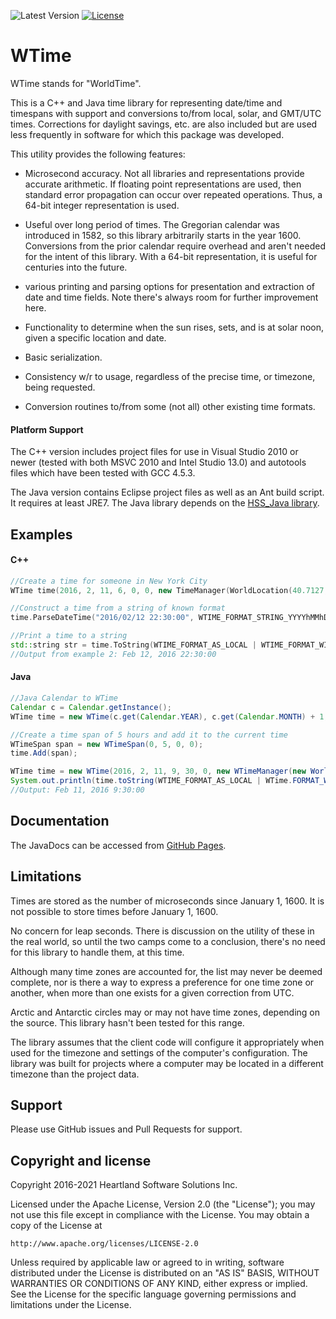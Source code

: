 ![Latest Version](https://img.shields.io/github/v/release/HeartlandSoftware/WTime)
[![License](https://img.shields.io/badge/License-Apache_2.0-blue.svg)](https://github.com/HeartlandSoftware/WTime/blob/master/LICENSE)

# WTime

WTime stands for "WorldTime".

This is a C++ and Java time library for representing date/time and timespans with support and conversions to/from local, solar, and GMT/UTC times.  Corrections for daylight savings, etc. are also included but are used less frequently in software for which this package was developed.

This utility provides the following features:

* Microsecond accuracy.  Not all libraries and representations provide accurate arithmetic.  If floating point representations are used, then standard error propagation can occur over repeated operations.  Thus, a 64-bit integer representation is used.

* Useful over long period of times.  The Gregorian calendar was introduced in 1582, so this library arbitrarily starts in the year 1600.  Conversions from the prior calendar require overhead and aren't needed for the intent of this library.  With a 64-bit representation, it is useful for centuries into the future.

* various printing and parsing options for presentation and extraction of date and time fields.  Note there's always room for further improvement here.

* Functionality to determine when the sun rises, sets, and is at solar noon, given a specific location and date.

* Basic serialization.

* Consistency w/r to usage, regardless of the precise time, or timezone, being requested.

* Conversion routines to/from some (not all) other existing time formats.

#### Platform Support

The C++ version includes project files for use in Visual Studio 2010 or newer (tested with both MSVC 2010 and Intel Studio 13.0) and autotools files which have been tested with GCC 4.5.3.

The Java version contains Eclipse project files as well as an Ant build script. It requires at least JRE7. The Java library depends on the [HSS_Java library](https://github.com/HeartlandSoftware/HSS_Java).

## Examples

#### C++

```c++
//Create a time for someone in New York City
WTime time(2016, 2, 11, 6, 0, 0, new TimeManager(WorldLocation(40.7127, -74.0059, true)));
```

```c++
//Construct a time from a string of known format
time.ParseDateTime("2016/02/12 22:30:00", WTIME_FORMAT_STRING_YYYYhMMhDD | WTIME_FORMAT_TIME);
```

```c++
//Print a time to a string
std::string str = time.ToString(WTIME_FORMAT_AS_LOCAL | WTIME_FORMAT_WITHDST | WTIME_FORMAT_DATE | WTIME_FORMAT_TIME | WTIME_FORMAT_YEAR | WTIME_FORMAT_ABBREV);
//Output from example 2: Feb 12, 2016 22:30:00
```

#### Java

```java
//Java Calendar to WTime
Calendar c = Calendar.getInstance();
WTime time = new WTime(c.get(Calendar.YEAR), c.get(Calendar.MONTH) + 1, c.get(Calendar.DAY_OF_MONTH), c.get(Calendar.HOUR_OF_DAY), c.get(Calendar.MINUTE), c.get(Calendar.SECOND), new WTimeManager(new WorldLocation()));
```

```java
//Create a time span of 5 hours and add it to the current time
WTimeSpan span = new WTimeSpan(0, 5, 0, 0);
time.Add(span);
```

```java
WTime time = new WTime(2016, 2, 11, 9, 30, 0, new WTimeManager(new WorldLocation()));
System.out.println(time.toString(WTIME_FORMAT_AS_LOCAL | WTime.FORMAT_WITHDST | WTime.FORMAT_DATE | WTime.FORMAT_TIME | WTime.FORMAT_YEAR | WTime.FORMAT_ABBREV));
//Output: Feb 11, 2016 9:30:00
```

## Documentation

The JavaDocs can be accessed from [GitHub Pages](https://heartlandsoftware.github.io/WTime).

## Limitations

Times are stored as the number of microseconds since January 1, 1600. It is not possible to store times before January 1, 1600.

No concern for leap seconds.  There is discussion on the utility of these in the real world, so until the two camps come to a conclusion, there's no need for this library to handle them, at this time.

Although many time zones are accounted for, the list may never be deemed complete, nor is there a way to express a preference for one time zone or another, when more than one exists for a given correction from UTC.

Arctic and Antarctic circles may or may not have time zones, depending on the source.  This library hasn't been tested for this range.

The library assumes that the client code will configure it appropriately when used for the timezone and settings of the computer's configuration.  The library was built for projects where a computer may be located in a different timezone than the project data.

## Support

Please use GitHub issues and Pull Requests for support.

## Copyright and license

Copyright 2016-2021 Heartland Software Solutions Inc.

Licensed under the Apache License, Version 2.0 (the "License");
you may not use this file except in compliance with the License.
You may obtain a copy of the License at

    http://www.apache.org/licenses/LICENSE-2.0

Unless required by applicable law or agreed to in writing, software
distributed under the License is distributed on an "AS IS" BASIS,
WITHOUT WARRANTIES OR CONDITIONS OF ANY KIND, either express or implied.
See the License for the specific language governing permissions and
limitations under the License.
